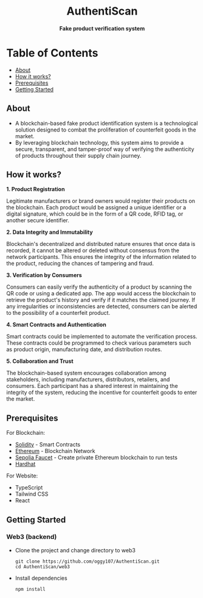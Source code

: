 <h1 align="center">AuthentiScan</h1>

<h4 align="center">Fake product verification system</h4>

# Table of Contents
+ [About](#About)
+ [How it works?](#howitworks)
+ [Prerequisites](#prerequisites)
+ [Getting Started](#Setup)

## About <a name="About"></a>
- A blockchain-based fake product identification system is a technological solution designed to combat the proliferation of counterfeit goods in the market.
- By leveraging blockchain technology, this system aims to provide a secure, transparent, and tamper-proof way of verifying the authenticity of products throughout their supply chain journey.

## How it works? <a name="howitworks"></a>

**1. Product Registration**

Legitimate manufacturers or brand owners would register their products on the blockchain. Each product would be assigned a unique identifier or a digital signature, which could be in the form of a QR code, RFID tag, or another secure identifier.

**2. Data Integrity and Immutability**

Blockchain's decentralized and distributed nature ensures that once data is recorded, it cannot be altered or deleted without consensus from the network participants. This ensures the integrity of the information related to the product, reducing the chances of tampering and fraud.

**3. Verification by Consumers**

Consumers can easily verify the authenticity of a product by scanning the QR code or using a dedicated app. The app would access the blockchain to retrieve the product's history and verify if it matches the claimed journey. If any irregularities or inconsistencies are detected, consumers can be alerted to the possibility of a counterfeit product.

**4. Smart Contracts and Authentication**

Smart contracts could be implemented to automate the verification process. These contracts could be programmed to check various parameters such as product origin, manufacturing date, and distribution routes.

**5. Collaboration and Trust**

The blockchain-based system encourages collaboration among stakeholders, including manufacturers, distributors, retailers, and consumers. Each participant has a shared interest in maintaining the integrity of the system, reducing the incentive for counterfeit goods to enter the market.

## Prerequisites <a name="prerequisites"></a>
For Blockchain:
+ [Solidity](https://github.com/ethereum/solidity) - Smart Contracts
+ [Ethereum](https://www.ethereum.org/) - Blockchain Network
+ [Sepolia Faucet](https://sepoliafaucet.com/) - Create private Ethereum blockchain to run tests
+ [Hardhat](https://hardhat.org/) 

For Website:
+ TypeScript
+ Tailwind CSS
+ React

## Getting Started <a name="Setup"></a>

### Web3 (backend)

- Clone the project and change directory to web3

    ```shell
    git clone https://github.com/oggy107/AuthentiScan.git
    cd AuthentiScan/web3
    ```

- Install dependencies


  ```shell
  npm install
  ```
